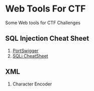# Web Tools For CTF

Some Web tools for CTF Challenges

## SQL Injection Cheat Sheet

1. [PortSwigger](https://portswigger.net/web-security/sql-injection/cheat-sheet)
2. [SQLi CheatSheet](SQLi/Readme.md)

## XML

1. Character Encoder
